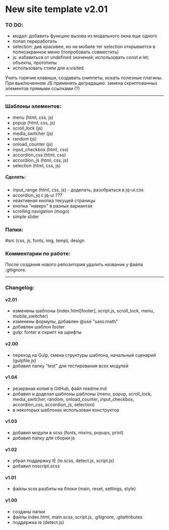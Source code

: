 # New site template v2.01

### TO DO:
- модал: добавить функцию вызова из модального окна еще одного
- попап переработать
- selection: див красивее, но на мобиле тег selection открывается в полноэкранное меню (попробовать совместить)
- js: избавиться от undefined значений; использовать const и let; объекты, прототипы
- использовать стили для a:visited

Учить горячие клавиши, создавать сниппеты, искать полезные плагины.<br>
При выключенном JS применять деградацию: замена скриптованных элементов прямыми ссылками (?)

---

### Шаблоны элементов:
- menu (html, css, js)
- popup (html, css, js)
- scroll_lock (js)
- media_switcher (js)
- random (js)
- onload_counter (js)
- input_checkbox (html, css)
- accordion_css (html, css)
- accordion_js (html, css, js)
- selection (html, css, js)

##### Сделать:
- input_range (html, css, js) - доделать, разобраться в jq-ui.css
- accordion_jq c jq-ui ???
- неактивная кнопка текущей страницы
- кнопка "наверх" в разных вариантах
- scrolling navigation (mogo)
- simple slider


### Папки:
#src (css, js, fonts, img, temp), design

### Комментарии по работе:
После создания нового репозитория удалить название у файла .gitignore.

---

### Changelog:
#### v2.01
- изменены шаблоны (index.html[footer], script.js, scroll_lock, menu, mobile_switcher)
- изменены формулы, добавлен @use "sass:math"
- добавлен шаблон footer
- gulp: fonter и скрипт на шрифты

#### v2.00
- переход на Gulp, смена структуры шаблона, начальный сценарий (gulpfile.js)
- добавил папку "test" для тестирования всех модулей

#### v1.04
- резервная копия в GitHub, файл readme.md
- добавил и доделал шаблоны шаблоны (menu, popup, scroll_lock, media_switcher, random, onload_counter, input_checkbox, accordion_css, accordion_js, selection)
- в некоторых шаблонах использован конструктор

#### v1.03
- добавил модули в scss (fonts, mixins, popups, print)
- добавил папку для сборки js

#### v1.02
- убрал поддержку IE (ie.scss, detect.js, script.js)
- добавил noscript.scss

#### v1.01
- файлы scss разбиты на блоки (main, reset, settings, style)

#### v1.00
- созданы папки
- файлы index.html, main.scss, script.js, .gitignore, .gitattributes
- поддержка ie (detect.js)